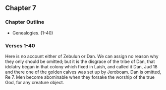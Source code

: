 ## Chapter 7

### Chapter Outline

- Genealogies. (1-40)

### Verses 1-40

Here is no account either of Zebulun or Dan. We can assign no reason why they only should be omitted; but it is the disgrace of the tribe of Dan, that idolatry began in that colony which fixed in Laish, and called it Dan, Jud 18 and there one of the golden calves was set up by Jeroboam. Dan is omitted, Re 7. Men become abominable when they forsake the worship of the true God, for any creature object.


